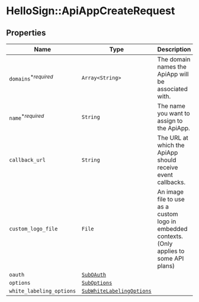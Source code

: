 # HelloSign::ApiAppCreateRequest



## Properties

| Name | Type | Description | Notes |
| ---- | ---- | ----------- | ----- |
| `domains`<sup>*_required_</sup> | ```Array<String>``` |  The domain names the ApiApp will be associated with.  |  |
| `name`<sup>*_required_</sup> | ```String``` |  The name you want to assign to the ApiApp.  |  |
| `callback_url` | ```String``` |  The URL at which the ApiApp should receive event callbacks.  |  |
| `custom_logo_file` | ```File``` |  An image file to use as a custom logo in embedded contexts. (Only applies to some API plans)  |  |
| `oauth` | [```SubOAuth```](SubOAuth.md) |    |  |
| `options` | [```SubOptions```](SubOptions.md) |    |  |
| `white_labeling_options` | [```SubWhiteLabelingOptions```](SubWhiteLabelingOptions.md) |    |  |

